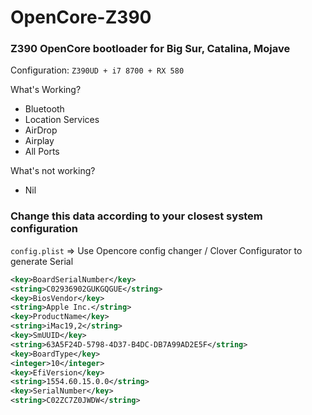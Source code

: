 # OpenCore-Z390
### Z390 OpenCore bootloader for Big Sur, Catalina, Mojave

Configuration: `Z390UD + i7 8700 + RX 580 `

What's Working?
* Bluetooth
* Location Services
* AirDrop
* Airplay
* All Ports


What's not working?
* Nil

### Change this data according to your closest system configuration

`config.plist` => Use Opencore config changer / Clover Configurator to generate Serial
```xml
<key>BoardSerialNumber</key>
<string>C02936902GUKGQGUE</string>
<key>BiosVendor</key>
<string>Apple Inc.</string>
<key>ProductName</key>
<string>iMac19,2</string>
<key>SmUUID</key>
<string>63A5F24D-5798-4D37-B4DC-DB7A99AD2E5F</string>
<key>BoardType</key>
<integer>10</integer>
<key>EfiVersion</key>
<string>1554.60.15.0.0</string>
<key>SerialNumber</key>
<string>C02ZC7Z0JWDW</string>
```
